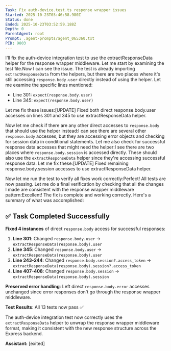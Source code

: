 ```yaml
---
Task: Fix auth-device.test.ts response wrapper issues
Started: 2025-10-23T03:46:58.980Z
Status: done
Ended: 2025-10-23T03:52:59.188Z
Depth: 0
ParentAgent: root
Prompt: .agent-prompts/agent_065360.txt
PID: 9803
---
```


I'll fix the auth-device integration test to use the extractResponseData helper for the response wrapper middleware. Let me start by examining the test file.Now I can see the issue. The test is already importing `extractResponseData` from the helpers, but there are two places where it's still accessing `response.body.user` directly instead of using the helper. Let me examine the specific lines mentioned:

- Line 301: `expect(response.body.user)` 
- Line 345: `expect(response.body.user)`

Let me fix these issues:[UPDATE] Fixed both direct response.body.user accesses on lines 301 and 345 to use extractResponseData helper.

Now let me check if there are any other direct accesses to `response.body` that should use the helper instead:I can see there are several other `response.body` accesses, but they are accessing error objects and checking for session data in conditional statements. Let me also check for successful response data accesses that might need the helper:I see there are two places where `response.body.session` is accessed directly. These should also use the `extractResponseData` helper since they're accessing successful response data. Let me fix these:[UPDATE] Fixed remaining response.body.session accesses to use extractResponseData helper.

Now let me run the test to verify all fixes work correctly:Perfect! All tests are now passing. Let me do a final verification by checking that all the changes I made are consistent with the response wrapper middleware pattern:Excellent! The fix is complete and working correctly. Here's a summary of what was accomplished:

## ✅ Task Completed Successfully

**Fixed 4 instances** of direct `response.body` access for successful responses:

1. **Line 301**: Changed `response.body.user` → `extractResponseData(response.body).user`
2. **Line 345**: Changed `response.body.user` → `extractResponseData(response.body).user` 
3. **Line 243-244**: Changed `response.body.session?.access_token` → `extractResponseData(response.body).session?.access_token`
4. **Line 407-408**: Changed `response.body.session` → `extractResponseData(response.body).session`

**Preserved error handling**: Left direct `response.body.error` accesses unchanged since error responses don't go through the response wrapper middleware.

**Test Results**: All 13 tests now pass ✅

The auth-device integration test now correctly uses the `extractResponseData` helper to unwrap the response wrapper middleware format, making it consistent with the new response structure across the Express backend.

**Assistant:** [exited]
